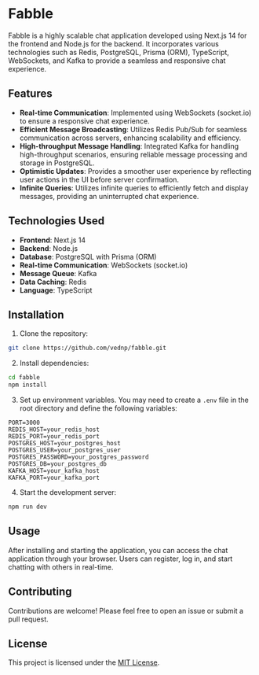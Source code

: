 # Fabble

Fabble is a highly scalable chat application developed using Next.js 14 for the frontend and Node.js for the backend. It incorporates various technologies such as Redis, PostgreSQL, Prisma (ORM), TypeScript, WebSockets, and Kafka to provide a seamless and responsive chat experience.

## Features

- **Real-time Communication**: Implemented using WebSockets (socket.io) to ensure a responsive chat experience.
- **Efficient Message Broadcasting**: Utilizes Redis Pub/Sub for seamless communication across servers, enhancing scalability and efficiency.
- **High-throughput Message Handling**: Integrated Kafka for handling high-throughput scenarios, ensuring reliable message processing and storage in PostgreSQL.
- **Optimistic Updates**: Provides a smoother user experience by reflecting user actions in the UI before server confirmation.
- **Infinite Queries**: Utilizes infinite queries to efficiently fetch and display messages, providing an uninterrupted chat experience.

## Technologies Used

- **Frontend**: Next.js 14
- **Backend**: Node.js
- **Database**: PostgreSQL with Prisma (ORM)
- **Real-time Communication**: WebSockets (socket.io)
- **Message Queue**: Kafka
- **Data Caching**: Redis
- **Language**: TypeScript

## Installation

1. Clone the repository:

```bash
git clone https://github.com/vednp/fabble.git
```

2. Install dependencies:

```bash
cd fabble
npm install
```

3. Set up environment variables. You may need to create a `.env` file in the root directory and define the following variables:

```plaintext
PORT=3000
REDIS_HOST=your_redis_host
REDIS_PORT=your_redis_port
POSTGRES_HOST=your_postgres_host
POSTGRES_USER=your_postgres_user
POSTGRES_PASSWORD=your_postgres_password
POSTGRES_DB=your_postgres_db
KAFKA_HOST=your_kafka_host
KAFKA_PORT=your_kafka_port
```

4. Start the development server:

```bash
npm run dev
```

## Usage

After installing and starting the application, you can access the chat application through your browser. Users can register, log in, and start chatting with others in real-time.

## Contributing

Contributions are welcome! Please feel free to open an issue or submit a pull request.

## License

This project is licensed under the [MIT License](LICENSE).

